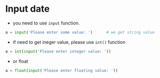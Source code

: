# Input date

- you need to use `input` function.

```python
a = input('Please enter some value: ')      # we get string value
```

- if need to get ineger value, please use `int()` function
```python
a = int(input('Please enter integer value: '))
``` 

- or float
```python
a = float(input('Please enter floating value: '))
```

